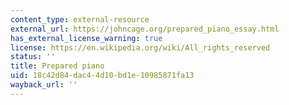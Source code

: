 ```yaml
---
content_type: external-resource
external_url: https://johncage.org/prepared_piano_essay.html
has_external_license_warning: true
license: https://en.wikipedia.org/wiki/All_rights_reserved
status: ''
title: Prepared piano
uid: 18c42d84-dac4-4d10-bd1e-10985871fa13
wayback_url: ''
---
```

